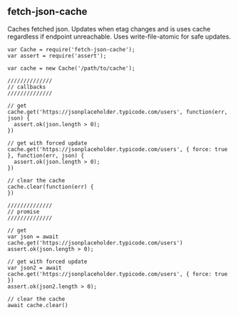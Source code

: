 ## fetch-json-cache

Caches fetched json. Updates when etag changes and is uses cache regardless if endpoint unreachable. Uses write-file-atomic for safe updates.

```
var Cache = require('fetch-json-cache');
var assert = require('assert');

var cache = new Cache('/path/to/cache');

//////////////
// callbacks
//////////////

// get
cache.get('https://jsonplaceholder.typicode.com/users', function(err, json) {
  assert.ok(json.length > 0);
})

// get with forced update
cache.get('https://jsonplaceholder.typicode.com/users', { force: true }, function(err, json) {
  assert.ok(json.length > 0);
})

// clear the cache
cache.clear(function(err) {
})

//////////////
// promise
//////////////

// get
var json = await cache.get('https://jsonplaceholder.typicode.com/users')
assert.ok(json.length > 0);

// get with forced update
var json2 = await cache.get('https://jsonplaceholder.typicode.com/users', { force: true })
assert.ok(json2.length > 0);

// clear the cache
await cache.clear()
```

